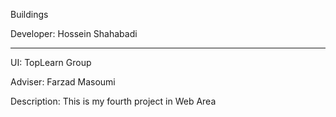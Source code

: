 Buildings

Developer: Hossein Shahabadi

----------

UI: TopLearn Group

Adviser: Farzad Masoumi

Description: This is my fourth project in Web Area
